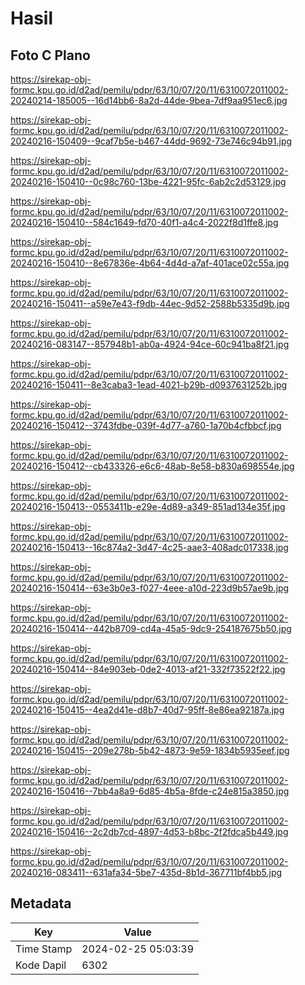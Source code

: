 # Hasil

## Foto C Plano

https://sirekap-obj-formc.kpu.go.id/d2ad/pemilu/pdpr/63/10/07/20/11/6310072011002-20240214-185005--16d14bb6-8a2d-44de-9bea-7df9aa951ec6.jpg

https://sirekap-obj-formc.kpu.go.id/d2ad/pemilu/pdpr/63/10/07/20/11/6310072011002-20240216-150409--9caf7b5e-b467-44dd-9692-73e746c94b91.jpg

https://sirekap-obj-formc.kpu.go.id/d2ad/pemilu/pdpr/63/10/07/20/11/6310072011002-20240216-150410--0c98c760-13be-4221-95fc-6ab2c2d53129.jpg

https://sirekap-obj-formc.kpu.go.id/d2ad/pemilu/pdpr/63/10/07/20/11/6310072011002-20240216-150410--584c1649-fd70-40f1-a4c4-2022f8d1ffe8.jpg

https://sirekap-obj-formc.kpu.go.id/d2ad/pemilu/pdpr/63/10/07/20/11/6310072011002-20240216-150410--8e67836e-4b64-4d4d-a7af-401ace02c55a.jpg

https://sirekap-obj-formc.kpu.go.id/d2ad/pemilu/pdpr/63/10/07/20/11/6310072011002-20240216-150411--a59e7e43-f9db-44ec-9d52-2588b5335d9b.jpg

https://sirekap-obj-formc.kpu.go.id/d2ad/pemilu/pdpr/63/10/07/20/11/6310072011002-20240216-083147--857948b1-ab0a-4924-94ce-60c941ba8f21.jpg

https://sirekap-obj-formc.kpu.go.id/d2ad/pemilu/pdpr/63/10/07/20/11/6310072011002-20240216-150411--8e3caba3-1ead-4021-b29b-d0937631252b.jpg

https://sirekap-obj-formc.kpu.go.id/d2ad/pemilu/pdpr/63/10/07/20/11/6310072011002-20240216-150412--3743fdbe-039f-4d77-a760-1a70b4cfbbcf.jpg

https://sirekap-obj-formc.kpu.go.id/d2ad/pemilu/pdpr/63/10/07/20/11/6310072011002-20240216-150412--cb433326-e6c6-48ab-8e58-b830a698554e.jpg

https://sirekap-obj-formc.kpu.go.id/d2ad/pemilu/pdpr/63/10/07/20/11/6310072011002-20240216-150413--0553411b-e29e-4d89-a349-851ad134e35f.jpg

https://sirekap-obj-formc.kpu.go.id/d2ad/pemilu/pdpr/63/10/07/20/11/6310072011002-20240216-150413--16c874a2-3d47-4c25-aae3-408adc017338.jpg

https://sirekap-obj-formc.kpu.go.id/d2ad/pemilu/pdpr/63/10/07/20/11/6310072011002-20240216-150414--63e3b0e3-f027-4eee-a10d-223d9b57ae9b.jpg

https://sirekap-obj-formc.kpu.go.id/d2ad/pemilu/pdpr/63/10/07/20/11/6310072011002-20240216-150414--442b8709-cd4a-45a5-9dc9-254187675b50.jpg

https://sirekap-obj-formc.kpu.go.id/d2ad/pemilu/pdpr/63/10/07/20/11/6310072011002-20240216-150414--84e903eb-0de2-4013-af21-332f73522f22.jpg

https://sirekap-obj-formc.kpu.go.id/d2ad/pemilu/pdpr/63/10/07/20/11/6310072011002-20240216-150415--4ea2d41e-d8b7-40d7-95ff-8e86ea92187a.jpg

https://sirekap-obj-formc.kpu.go.id/d2ad/pemilu/pdpr/63/10/07/20/11/6310072011002-20240216-150415--209e278b-5b42-4873-9e59-1834b5935eef.jpg

https://sirekap-obj-formc.kpu.go.id/d2ad/pemilu/pdpr/63/10/07/20/11/6310072011002-20240216-150416--7bb4a8a9-6d85-4b5a-8fde-c24e815a3850.jpg

https://sirekap-obj-formc.kpu.go.id/d2ad/pemilu/pdpr/63/10/07/20/11/6310072011002-20240216-150416--2c2db7cd-4897-4d53-b8bc-2f2fdca5b449.jpg

https://sirekap-obj-formc.kpu.go.id/d2ad/pemilu/pdpr/63/10/07/20/11/6310072011002-20240216-083411--631afa34-5be7-435d-8b1d-367711bf4bb5.jpg


## Metadata

| Key        | Value               |
| ---------- | ------------------- |
| Time Stamp | 2024-02-25 05:03:39 |
| Kode Dapil | 6302                |



